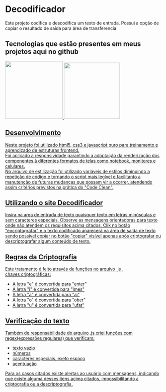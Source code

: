 # Decodificador
Este projeto codifica e descodifica um texto de entrada. Possui a opção de copiar o resultado de saída para área de transferencia
## Tecnologias que estão presentes em meus projetos aqui no github
<div>
<a href="https://github.com/ElaineCristinaG/decodificador/">
<img loading="lazy" height="185em" src="https://github-readme-stats.vercel.app/api/top-langs/?username=ElaineCristinaG&layout=compact&langs_count=7&theme=dracula"/>
  <img loading="lazy" height="180em" src="https://github-readme-stats.vercel.app/api?username=ElaineCristinaG&show_icons=true&theme=dracula&include_all_commits=true&count_private=true"/>
</div>
  
## Desenvolvimento
Neste projeto foi utilizado html5, css3 e javascript puro para treinamento e aprendizado de estruturas frontend.\
Foi aplicado a responsividade garantindo a adaptação da renderização dos componentes à diferentes formatos de telas como notebook, monitores e celulares.\
No arquivo de estilização foi utilizado variáveis de estilos diminuindo a repetição de código e tornando o script mais legível e facilitanto a manutenção de futuras mudanças que possam vir a ocorrer, atendendo assim crítérios previstos na prática do "Code Clean".

## Utilizando o site Decodificador
Insira na area de entrada de texto quaisquer texto em letras minúsculas e sem caracteres especiais. Observe as mensagens orientadoras para texto onde não atendem os requisitos acima citados. Clik no botão "encriptografar" e o texto codificado aparecerá na área de saída de texto sendo possível copiar no botão "copiar" visível apenas após criptografar ou descriptografar algum conteúdo de texto. 

## Regras da Criptografia 
Este tratamento é feito através de funções no arquivo .js .\
chaves criptográficas:
* A letra "e" é convertida para "enter"
* A letra "i" é convertida para "imes"
* A letra "a" é convertida para "ai"
* A letra "o" é convertida para "ober"
* A letra "u" é convertida para "ufat"

## Verificação do texto
Também de responsabilidade do arquivo .js criei funções com regex(expressões regulares) que verificam:
* texto vazio
* números
* caracteres especiais, exeto espaço
* acentuação

Para os casos citados existe alertas ao usuário com mensagens, indicando que existe alguma desses itens acima citados, impossibilitando a criptografia ou a descriptografia.




